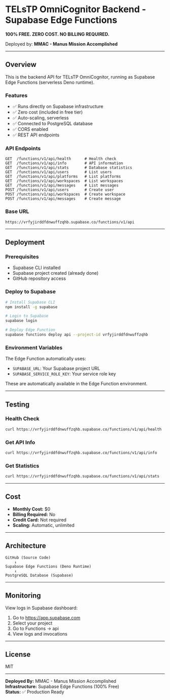 # TELsTP OmniCognitor Backend - Supabase Edge Functions

**100% FREE. ZERO COST. NO BILLING REQUIRED.**

Deployed by: **MMAC - Manus Mission Accomplished**

---

## Overview

This is the backend API for TELsTP OmniCognitor, running as Supabase Edge Functions (serverless Deno runtime).

### Features

- ✅ Runs directly on Supabase infrastructure
- ✅ Zero cost (included in free tier)
- ✅ Auto-scaling, serverless
- ✅ Connected to PostgreSQL database
- ✅ CORS enabled
- ✅ REST API endpoints

### API Endpoints

```
GET  /functions/v1/api/health      # Health check
GET  /functions/v1/api/info        # API information
GET  /functions/v1/api/stats       # Database statistics
GET  /functions/v1/api/users       # List users
GET  /functions/v1/api/platforms   # List platforms
GET  /functions/v1/api/workspaces  # List workspaces
GET  /functions/v1/api/messages    # List messages
POST /functions/v1/api/users       # Create user
POST /functions/v1/api/workspaces  # Create workspace
POST /functions/v1/api/messages    # Create message
```

### Base URL

```
https://vrfyjirddfdnwuffzqhb.supabase.co/functions/v1/api
```

---

## Deployment

### Prerequisites

- Supabase CLI installed
- Supabase project created (already done)
- GitHub repository access

### Deploy to Supabase

```bash
# Install Supabase CLI
npm install -g supabase

# Login to Supabase
supabase login

# Deploy Edge Function
supabase functions deploy api --project-id vrfyjirddfdnwuffzqhb
```

### Environment Variables

The Edge Function automatically uses:
- `SUPABASE_URL`: Your Supabase project URL
- `SUPABASE_SERVICE_ROLE_KEY`: Your service role key

These are automatically available in the Edge Function environment.

---

## Testing

### Health Check

```bash
curl https://vrfyjirddfdnwuffzqhb.supabase.co/functions/v1/api/health
```

### Get API Info

```bash
curl https://vrfyjirddfdnwuffzqhb.supabase.co/functions/v1/api/info
```

### Get Statistics

```bash
curl https://vrfyjirddfdnwuffzqhb.supabase.co/functions/v1/api/stats
```

---

## Cost

- **Monthly Cost:** $0
- **Billing Required:** No
- **Credit Card:** Not required
- **Scaling:** Automatic, unlimited

---

## Architecture

```
GitHub (Source Code)
    ↓
Supabase Edge Functions (Deno Runtime)
    ↓
PostgreSQL Database (Supabase)
```

---

## Monitoring

View logs in Supabase dashboard:
1. Go to https://app.supabase.com
2. Select your project
3. Go to Functions → api
4. View logs and invocations

---

## License

MIT

---

**Deployed By:** MMAC - Manus Mission Accomplished  
**Infrastructure:** Supabase Edge Functions (100% Free)  
**Status:** ✅ Production Ready

